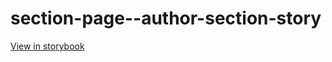 # section-page--author-section-story

[View in storybook](https://raw.githack.com/Independent-Digital-News-and-Media-Ltd/standard-pwamp-sb/PR-531-sb/index.html?path=/story/section-page--author-section-story)